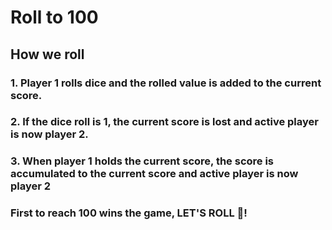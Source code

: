 # Roll to 100

## How we roll

### 1. Player 1 rolls dice and the rolled value is added to the current score.

### 2. If the dice roll is 1, the current score is lost and active player is now player 2.

### 3. When player 1 holds the current score, the score is accumulated to the current score and active player is now player 2

### First to reach 100 wins the game, LET'S ROLL 🎲!
